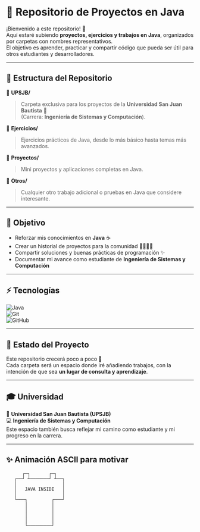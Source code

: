 # 🚀 Repositorio de Proyectos en **Java**  

¡Bienvenido a este repositorio! 🎉  
Aquí estaré subiendo **proyectos, ejercicios y trabajos en Java**, organizados por carpetas con nombres representativos.  
El objetivo es aprender, practicar y compartir código que pueda ser útil para otros estudiantes y desarrolladores.  

---

## 📂 Estructura del Repositorio  

📁 **UPSJB/**  
> Carpeta exclusiva para los proyectos de la **Universidad San Juan Bautista** 🏫  
> (Carrera: **Ingeniería de Sistemas y Computación**).  

📁 **Ejercicios/**  
> Ejercicios prácticos de Java, desde lo más básico hasta temas más avanzados.  

📁 **Proyectos/**  
> Mini proyectos y aplicaciones completas en Java.  

📁 **Otros/**  
> Cualquier otro trabajo adicional o pruebas en Java que considere interesante.  

---

## 🎯 Objetivo  

- Reforzar mis conocimientos en **Java** ☕  
- Crear un historial de proyectos para la comunidad 👨‍💻👩‍💻  
- Compartir soluciones y buenas prácticas de programación ✨  
- Documentar mi avance como estudiante de **Ingeniería de Sistemas y Computación**  

---

## ⚡ Tecnologías  

![Java](https://img.shields.io/badge/Java-ED8B00?style=for-the-badge&logo=openjdk&logoColor=white)  
![Git](https://img.shields.io/badge/Git-F05032?style=for-the-badge&logo=git&logoColor=white)  
![GitHub](https://img.shields.io/badge/GitHub-181717?style=for-the-badge&logo=github&logoColor=white)  

---

## 🌱 Estado del Proyecto  

Este repositorio crecerá poco a poco 🌱  
Cada carpeta será un espacio donde iré añadiendo trabajos, con la intención de que sea **un lugar de consulta y aprendizaje**.  

---

## 🎓 Universidad  

📌 **Universidad San Juan Bautista (UPSJB)**  
💻 **Ingeniería de Sistemas y Computación**  
Este espacio también busca reflejar mi camino como estudiante y mi progreso en la carrera.  

---

## ✨ Animación ASCII para motivar  

```text
      ┌─┐       ┌─┐
   ┌──┘ ┴───────┘ ┴──┐
   │                 │
   │   JAVA INSIDE   │
   │                 │
   └───┐         ┌───┘
       │         │
       │         │
       │         │
       │         │
       └─────────┘
